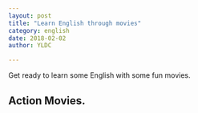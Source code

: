 ```yaml
---
layout: post
title: "Learn English through movies"
category: english
date: 2018-02-02
author: YLDC

---
```


Get ready to learn some English with some fun movies.

## Action Movies.
